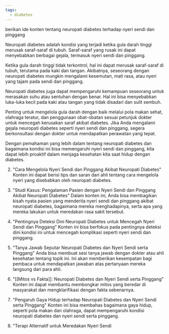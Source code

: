 ```yaml
---
tags:
  - diabetes
---
```


berikan ide konten tentang neuropati diabetes terhadap nyeri sendi dan pinggang 

Neuropati diabetes adalah kondisi yang terjadi ketika gula darah tinggi merusak saraf-saraf di tubuh. Saraf-saraf yang rusak ini dapat menyebabkan berbagai gejala, termasuk nyeri sendi dan pinggang. 

Ketika gula darah tinggi tidak terkontrol, hal ini dapat merusak saraf-saraf di tubuh, terutama pada kaki dan tangan. Akibatnya, seseorang dengan neuropati diabetes mungkin mengalami kesemutan, mati rasa, atau nyeri yang tajam pada sendi dan pinggang.

Neuropati diabetes juga dapat mempengaruhi kemampuan seseorang untuk merasakan suhu atau sentuhan dengan benar. Hal ini bisa menyebabkan luka-luka kecil pada kaki atau tangan yang tidak disadari dan sulit sembuh.

Penting untuk mengelola gula darah dengan baik melalui pola makan sehat, olahraga teratur, dan penggunaan obat-obatan sesuai petunjuk dokter untuk mencegah kerusakan saraf akibat diabetes. Jika Anda mengalami gejala neuropati diabetes seperti nyeri sendi dan pinggang, segera berkonsultasi dengan dokter untuk mendapatkan perawatan yang tepat.

Dengan pemahaman yang lebih dalam tentang neuropati diabetes dan bagaimana kondisi ini bisa memengaruhi nyeri sendi dan pinggang, kita dapat lebih proaktif dalam menjaga kesehatan kita saat hidup dengan diabetes.

2. "Cara Mengelola Nyeri Sendi dan Pinggang Akibat Neuropati Diabetes"
   Konten ini dapat berisi tips dan saran dari ahli tentang cara mengelola nyeri yang disebabkan oleh neuropati diabetes.

3. "Studi Kasus: Pengalaman Pasien dengan Nyeri Sendi dan Pinggang Akibat Neuropati Diabetes"
   Dalam konten ini, Anda bisa membagikan kisah nyata pasien yang menderita nyeri sendi dan pinggang akibat neuropati diabetes, bagaimana mereka menghadapinya, serta apa yang mereka lakukan untuk meredakan rasa sakit tersebut.

4. "Pentingnya Deteksi Dini Neuropati Diabetes untuk Mencegah Nyeri Sendi dan Pinggang"
   Konten ini bisa berfokus pada pentingnya deteksi dini kondisi ini untuk mencegah komplikasi seperti nyeri sendi dan pinggang.

5. "Tanya Jawab Seputar Neuropati Diabetes dan Nyeri Sendi serta Pinggang"
   Anda bisa membuat sesi tanya jawab dengan dokter atau ahli kesehatan tentang topik ini. Ini akan memberikan kesempatan bagi pembaca untuk mendapatkan jawaban atas pertanyaan mereka langsung dari para ahli.

6. "[[Mitos vs Fakta]]: Neuropati Diabetes dan Nyeri Sendi serta Pinggang"
   Konten ini dapat membantu membongkar mitos yang beredar di masyarakat dan mengklarifikasi dengan fakta sebenarnya.

7. "Pengaruh Gaya Hidup terhadap Neuropati Diabetes dan Nyeri Sendi serta Pinggang"
   Konten ini bisa membahas bagaimana gaya hidup, seperti pola makan dan olahraga, dapat mempengaruhi kondisi neuropati diabetes dan nyeri sendi serta pinggang. 

8. "Terapi Alternatif untuk Meredakan Nyeri Sendi